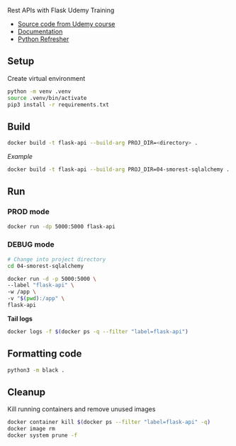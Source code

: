 Rest APIs with Flask Udemy Training

- [Source code from Udemy course](https://github.com/tecladocode/python-refresher)
- [Documentation](https://rest-apis-flask.teclado.com/)
- [Python Refresher](https://github.com/tecladocode/python-refresher)

## Setup

Create virtual environment

```bash
python -m venv .venv
source .venv/bin/activate
pip3 install -r requirements.txt
```

## Build

```bash
docker build -t flask-api --build-arg PROJ_DIR=<directory> .
```

_Example_

```bash
docker build -t flask-api --build-arg PROJ_DIR=04-smorest-sqlalchemy .
```

## Run

### PROD mode

```bash
docker run -dp 5000:5000 flask-api
```

### DEBUG mode

```bash
# Change into project directory
cd 04-smorest-sqlalchemy

docker run -d -p 5000:5000 \
--label "flask-api" \
-w /app \
-v "$(pwd):/app" \
flask-api
```

**Tail logs**

```bash
docker logs -f $(docker ps -q --filter "label=flask-api")
```

## Formatting code

```bash
python3 -m black .
```

## Cleanup

Kill running containers and remove unused images

```bash
docker container kill $(docker ps --filter "label=flask-api" -q)
docker image rm
docker system prune -f
```
